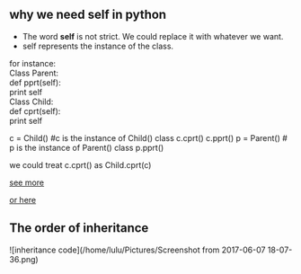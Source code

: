## why we need self in python

* The word **self** is not strict. We could replace it with whatever we want.
* self represents the instance of the class.

for instance:  
Class Parent:  
  def pprt(self):  
    print self  
Class Child:  
  def cprt(self):  
    print self  

c = Child() #c is the instance of Child() class
c.cprt()
c.pprt()
p = Parent() # p is the instance of Parent() class
p.pprt()


we could treat c.cprt() as Child.cprt(c)

[see more](http://python.jobbole.com/81921/)

[or here](https://stackoverflow.com/questions/2709821/what-is-the-purpose-of-self)

## The order of inheritance

![inheritance code](/home/lulu/Pictures/Screenshot from 2017-06-07 18-07-36.png)
